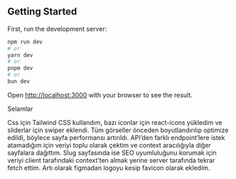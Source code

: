 ## Getting Started

First, run the development server:

```bash
npm run dev
# or
yarn dev
# or
pnpm dev
# or
bun dev
```

Open [http://localhost:3000](http://localhost:3000) with your browser to see the result.

Selamlar

Css için Tailwind CSS kullandım, bazı iconlar için react-icons yükledim ve sliderlar için swiper eklendi.
Tüm görseller önceden boyutlandırılıp optimize edildi, böylece sayfa performansı artırıldı.
API’den farklı endpoint’lere istek atamadığım için veriyi toplu olarak çektim ve context aracılığıyla diğer sayfalara dağıttım. Slug sayfasında ise SEO uyumluluğunu korumak için veriyi client tarafındaki context’ten almak yerine server tarafında tekrar fetch ettim.
Artı olarak figmadan logoyu kesip favicon olarak ekledim.
